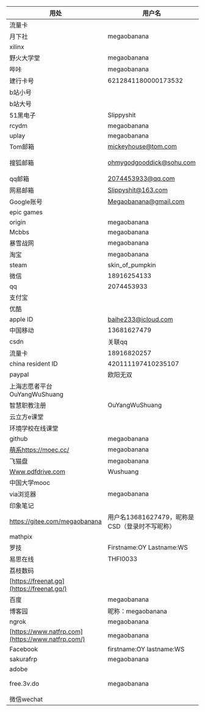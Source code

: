 | 用处                                              | 用户名                                                      | 密码                              | 关联邮箱                                              | 关联手机号  | extras                                                   |
| ------------------------------------------------- | ----------------------------------------------------------- | --------------------------------- | ----------------------------------------------------- | ----------- | -------------------------------------------------------- |
| 流量卡                                            |                                                             |                                   |                                                       | 18916820257 |                                                          |
| 月下社                                            | megaobanana                                                 | baihe233                          | [2074453933@qq.com](mailto:2074453933@qq.com)         |             |                                                          |
| xilinx                                            |                                                             | Baihe233!                         | [2074453933@qq.com](mailto:2074453933@qq.com)         |             |                                                          |
| 野火大学堂                                        | megaobanana                                                 | Baihe233!                         |                                                       |             |                                                          |
| 哔咔                                              | megaobanana                                                 | baihe233                          |                                                       |             |                                                          |
| 建行卡号                                          | 6212841180000173532                                         | 731002                            |                                                       |             | 653718卡                                                 |
| b站小号                                           |                                                             | 114514fuck                        |                                                       | 13681627479 |                                                          |
| b站大号                                           |                                                             | baihe233                          |                                                       | 18916254133 |                                                          |
| 51黑电子                                          | Slippyshit                                                  | baihe233                          | [2074453933@qq.com](mailto:2074453933@qq.com)         |             |                                                          |
| rcydm                                             | megaobanana                                                 | mdzzpassword                      | [2074453933@qq.com](mailto:2074453933@qq.com)         |             |                                                          |
| uplay                                             | megaobanana                                                 | Baihe233                          | [2074453933@qq.com](mailto:2074453933@qq.com)         |             |                                                          |
| Tom邮箱                                           | [mickeyhouse@tom.com](mailto:mickeyhouse@tom.com)           | eatshit9                          |                                                       | 13681627479 | 2001.9.16                                                |
| 搜狐邮箱                                          | [ohmygodgooddick@sohu.com](mailto:ohmygodgooddick@sohu.com) | sir yes sir111(不确定有无空格)    |                                                       |             |                                                          |
| qq邮箱                                            | [2074453933@qq.com](mailto:2074453933@qq.com)               | baihe233                          |                                                       |             |                                                          |
| 网易邮箱                                          | [Slippyshit@163.com](mailto:Slippyshit@163.com)             | baihe233                          |                                                       |             |                                                          |
| Google账号                                        | [Megaobanana@gmail.com](mailto:Megaobanana@gmail.com)       | baihe233                          |                                                       |             |                                                          |
| epic games                                        |                                                             | baihe233                          | [2074453933@qq.com](mailto:2074453933@qq.com)         |             |                                                          |
| origin                                            | megaobanana                                                 | Baihe233                          | [2074453933@qq.com](mailto:2074453933@qq.com)         |             |                                                          |
| Mcbbs                                             | megaobanana                                                 | qtakeitboy                        |                                                       |             |                                                          |
| 暴雪战网                                          | megaobanana                                                 | baihe233                          | [Slippyshit@163.com](mailto:Slippyshit@163.com)       | 13681627479 |                                                          |
| 淘宝                                              | megaobanana                                                 | 114514fuck                        |                                                       |             |                                                          |
| steam                                             | skin_of_pumpkin                                             | mdzzpassword                      |                                                       |             |                                                          |
| 微信                                              | 18916254133                                                 | mdzzpassword                      |                                                       |             |                                                          |
| qq                                                | 2074453933                                                  | baihe233                          |                                                       |             |                                                          |
| 支付宝                                            |                                                             | 114514                            |                                                       |             |                                                          |
| 优酷                                              |                                                             | baihe233                          |                                                       |             |                                                          |
| apple ID                                          | [baihe233@icloud.com](mailto:baihe233@icloud.com)           | 9Bishi123                         |                                                       |             |                                                          |
| 中国移动                                          | 13681627479                                                 | 50701                             |                                                       |             |                                                          |
| csdn                                              | 关联qq                                                      |                                   |                                                       |             |                                                          |
| 流量卡                                            | 18916820257                                                 |                                   |                                                       |             |                                                          |
| china resident ID                                 | 420111197410235107                                          |                                   |                                                       |             |                                                          |
| paypal                                            | 欧阳无双                                                    | PaypalOyws1949                    | [2074453933@qq.com](mailto:2074453933@qq.com)         |             |                                                          |
| 上海志愿者平台OuYangWuShuang                      |                                                             | Baihe233                          | [2074453933@qq.com](mailto:2074453933@qq.com)         | 13681627479 |                                                          |
| 智慧职教注册                                      | OuYangWuShuang                                              | Baihe233                          | [2074453933@qq.com](mailto:2074453933@qq.com)         | 13681627479 | 关联qq2074453933                                         |
| 云立方e课堂                                       |                                                             | 123456                            |                                                       |             |                                                          |
| 环境学校在线课堂                                  |                                                             | 123456                            |                                                       | 13681627479 |                                                          |
| github                                            | megaobanana                                                 | csd114514                         | [2074453933@qq.com](mailto:2074453933@qq.com)         |             |                                                          |
| [萌系https://moec.cc/](https://moec.cc/)          | megaobanana                                                 | 135790                            |                                                       |             |                                                          |
| 飞猫盘                                            | megaobanana                                                 | baihe233                          |                                                       | 13681627479 |                                                          |
| [Www.pdfdrive.com](http://www.pdfdrive.com/)      | Wushuang                                                    | baihe233                          | [2074453933@qq.com](mailto:2074453933@qq.com)         |             |                                                          |
| 中国大学mooc                                      |                                                             | baihe233                          | [Slippyshit@163.com](mailto:Slippyshit@163.com)       | 13681627479 |                                                          |
| via浏览器                                         | megaobanana                                                 | baihe233                          |                                                       |             |                                                          |
| 印象笔记                                          |                                                             | baihe233                          | [2074453933@qq.com](mailto:2074453933@qq.com)         |             |                                                          |
| https://gitee.com/megaobanana                     | 用户名13681627479，昵称是CSD（登录时不写昵称）              | csd114514                         |                                                       | 13681627479 |                                                          |
| mathpix                                           |                                                             | Baihe233!                         | [2074453933@qq.com](mailto:2074453933@qq.com)         |             |                                                          |
| 罗技                                              | Firstname:OY Lastname:WS                                    | baihe233050701                    | [2074453933@qq.com](mailto:2074453933@qq.com)         |             |                                                          |
| 易思在线                                          | THFI0033                                                    | [me@THFI0033](mailto:me@THFI0033) |                                                       |             |                                                          |
| 荔枝数码                                          |                                                             | WoAiXiangBei13                    | [2074453933@qq.com](mailto:2074453933@qq.com)         | 13681627479 |                                                          |
| [https://freenat.gq](https://freenat.gq/)         |                                                             |                                   |                                                       |             |                                                          |
| 百度                                              | megaobanana                                                 | baihe233                          |                                                       | 13681627479 |                                                          |
| 博客园                                            | 昵称：megaobanana                                           | baihe233                          | [2074453933@qq.com](mailto:2074453933@qq.com)         | 13681627479 |                                                          |
| ngrok                                             | megaobanana                                                 | baihe233                          | [2074453933@qq.com](mailto:2074453933@qq.com)         |             |                                                          |
| [https://www.natfrp.com](https://www.natfrp.com/) | megaobanana                                                 | baihe233                          | [2074453933@qq.com](mailto:2074453933@qq.com)         |             |                                                          |
| Facebook                                          | firstname:OY lastname:WS                                    | csd114514                         | [Megaobanana@gmail.com](mailto:Megaobanana@gmail.com) |             |                                                          |
| sakurafrp                                         | megaobanana                                                 |                                   |                                                       |             |                                                          |
| adobe                                             |                                                             | Baihe233                          | [2074453933@qq.com](mailto:2074453933@qq.com)         |             |                                                          |
| free.3v.do                                        | megaobanana                                                 | baihe233                          | [2074453933@qq.com](mailto:2074453933@qq.com)         |             | http://megaobanana.usa3v.work\|\|\|ftp地址：015.3vftp.cn |
| 微信wechat                                        |                                                             | mdzzpassword                      |                                                       | 18916254133 |                                                          |